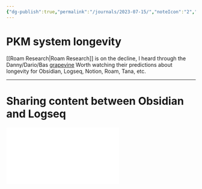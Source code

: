 ```yaml
---
{"dg-publish":true,"permalink":"/journals/2023-07-15/","noteIcon":"2","created":"","updated":""}
---
```


# PKM system longevity

[[Roam Research\|Roam Research]] is on the decline, I heard through the Danny/Dario/Bas [grapevine](https://www.youtube.com/live/zQ-ySSXR2ns?feature=share&t=5885) Worth watching their predictions about longevity for Obsidian, Logseq, Notion, Roam, Tana, etc.

---

# Sharing content between Obsidian and Logseq

![Obsidian + Logseq cohabitation](../pages/Obsidian%20+%20Logseq%20cohabitation.md)